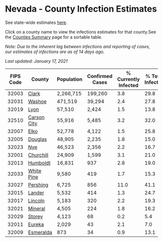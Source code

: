 # Nevada - County Infection Estimates

See state-wide estimates [here](/infections/us-nv).

Click on a county name to view the infections estimates for that county.See the [Counties Summary](/infections/summary-counties) page for a sortable table.

*Note: Due to the inherent lag between infections and reporting of cases, our estimates of infections are as of 14 days ago.*

*Last updated: January 17, 2021*

|   FIPS Code |                     County |   Population |   Confirmed Cases |   % Currently Infected |   % Total Infected |
|-------------|----------------------------|--------------|-------------------|------------------------|--------------------|
|       32003 |             [Clark](clark) |    2,266,715 |           199,260 |                    3.8 |               29.8 |
|       32031 |           [Washoe](washoe) |      471,519 |            39,294 |                    2.4 |               27.8 |
|       32019 |               [Lyon](lyon) |       57,510 |             2,424 |                    1.5 |               13.8 |
|       32510 | [Carson City](carson-city) |       55,916 |             5,485 |                    3.2 |               32.0 |
|       32007 |               [Elko](elko) |       52,778 |             4,122 |                    1.5 |               25.8 |
|       32005 |         [Douglas](douglas) |       48,905 |             2,235 |                    1.8 |               15.0 |
|       32023 |                 [Nye](nye) |       46,523 |             2,356 |                    2.2 |               16.7 |
|       32001 |     [Churchill](churchill) |       24,909 |             1,599 |                    3.1 |               21.0 |
|       32013 |       [Humboldt](humboldt) |       16,831 |               937 |                    2.8 |               19.0 |
|       32033 |   [White Pine](white-pine) |        9,580 |               419 |                    1.7 |               15.3 |
|       32027 |       [Pershing](pershing) |        6,725 |               856 |                   11.0 |               41.1 |
|       32015 |           [Lander](lander) |        5,532 |               414 |                    1.3 |               24.7 |
|       32017 |         [Lincoln](lincoln) |        5,183 |               320 |                    2.2 |               19.3 |
|       32021 |         [Mineral](mineral) |        4,505 |               224 |                    1.8 |               16.2 |
|       32029 |           [Storey](storey) |        4,123 |                68 |                    0.2 |                5.4 |
|       32011 |           [Eureka](eureka) |        2,029 |                43 |                    2.1 |                7.0 |
|       32009 |     [Esmeralda](esmeralda) |          873 |                34 |                    0.9 |               13.1 |